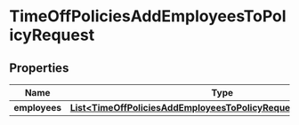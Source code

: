 

# TimeOffPoliciesAddEmployeesToPolicyRequest


## Properties

| Name | Type | Description | Notes |
|------------ | ------------- | ------------- | -------------|
|**employees** | [**List&lt;TimeOffPoliciesAddEmployeesToPolicyRequestEmployeesInner&gt;**](TimeOffPoliciesAddEmployeesToPolicyRequestEmployeesInner.md) |  |  [optional] |




